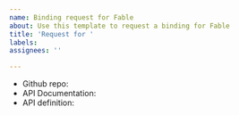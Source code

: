 ```yaml
---
name: Binding request for Fable
about: Use this template to request a binding for Fable
title: 'Request for '
labels:
assignees: ''

---
```


- Github repo: 
- API Documentation:
- API definition: 
